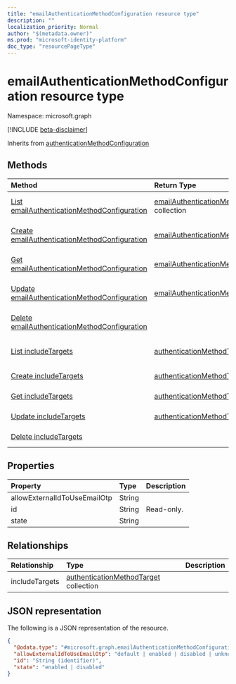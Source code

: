 ```yaml
---
title: "emailAuthenticationMethodConfiguration resource type"
description: ""
localization_priority: Normal
author: "$(metadata.owner)"
ms.prod: "microsoft-identity-platform"
doc_type: "resourcePageType"
---
```


# emailAuthenticationMethodConfiguration resource type

Namespace: microsoft.graph

[!INCLUDE [beta-disclaimer](../../includes/beta-disclaimer.md)]

Inherits from [authenticationMethodConfiguration](authenticationmethodconfiguration.md)

## Methods

| Method                                                                                                   | Return Type                                                                                    | Description                                                                            |
| :------------------------------------------------------------------------------------------------------- | :--------------------------------------------------------------------------------------------- | :------------------------------------------------------------------------------------- |
| [List emailAuthenticationMethodConfiguration](../api/emailauthenticationmethodconfiguration-list.md)     | [emailAuthenticationMethodConfiguration](emailAuthenticationMethodConfiguration.md) collection | List properties and relationships of an emailAuthenticationMethodConfiguration object. |
| [Create emailAuthenticationMethodConfiguration](../api/emailauthenticationmethodconfiguration-create.md) | [emailAuthenticationMethodConfiguration](emailAuthenticationMethodConfiguration.md)            | Create a new emailAuthenticationMethodConfiguration object.                            |
| [Get emailAuthenticationMethodConfiguration](../api/emailauthenticationmethodconfiguration-get.md)       | [emailAuthenticationMethodConfiguration](emailAuthenticationMethodConfiguration.md)            | Read properties and relationships of an emailAuthenticationMethodConfiguration object. |
| [Update emailAuthenticationMethodConfiguration](../api/emailauthenticationmethodconfiguration-update.md) | [emailAuthenticationMethodConfiguration](emailAuthenticationMethodConfiguration.md)            | Update the properties of an emailAuthenticationMethodConfiguration object.             |
| [Delete emailAuthenticationMethodConfiguration](../api/emailauthenticationmethodconfiguration-delete.md) |                                                                                                | Delete an emailAuthenticationMethodConfiguration object.                               |
| [List includeTargets](../api/emailauthenticationmethodconfiguration-list-includetargets.md)              | [authenticationMethodTarget](../resources/-authenticationmethodtarget.md)                      | Get the authenticationMethodTarget objects from an includeTargets navigation property. |
| [Create includeTargets](../api/emailauthenticationmethodconfiguration-post-includetargets.md)            | [authenticationMethodTarget](../resources/-authenticationmethodtarget.md)                      | Create a new authenticationMethodTarget object.                                        |
| [Get includeTargets](../api/emailauthenticationmethodconfiguration-get-includetargets.md)                | [authenticationMethodTarget](../resources/-authenticationmethodtarget.md)                      | Read the properties and relationships of an authenticationMethodTarget object.         |
| [Update includeTargets](../api/emailauthenticationmethodconfiguration-update-includetargets.md)          | [authenticationMethodTarget](../resources/-authenticationmethodtarget.md)                      | Update the properties of an authenticationMethodTarget object.                         |
| [Delete includeTargets](../api/emailauthenticationmethodconfiguration-delete-includetargets.md)          |                                                                                                | Delete an authenticationMethodTarget object.                                           |

## Properties

| Property                     | Type   | Description |
| :--------------------------- | :----- | :---------- |
| allowExternalIdToUseEmailOtp | String |             |
| id                           | String | Read-only.  |
| state                        | String |             |

## Relationships

| Relationship   | Type                                                                                | Description |
| :------------- | :---------------------------------------------------------------------------------- | :---------- |
| includeTargets | [authenticationMethodTarget](../resources/authenticationmethodtarget.md) collection |             |

## JSON representation

The following is a JSON representation of the resource.

<!-- {
  "blockType": "resource",
  "keyProperty": "id",
  "@odata.type": "microsoft.graph.emailAuthenticationMethodConfiguration",
  "baseType": "microsoft.graph.authenticationMethodConfiguration",
  "openType": False
}
-->

```json
{
  "@odata.type": "#microsoft.graph.emailAuthenticationMethodConfiguration",
  "allowExternalIdToUseEmailOtp": "default | enabled | disabled | unknownFutureValue",
  "id": "String (identifier)",
  "state": "enabled | disabled"
}
```
